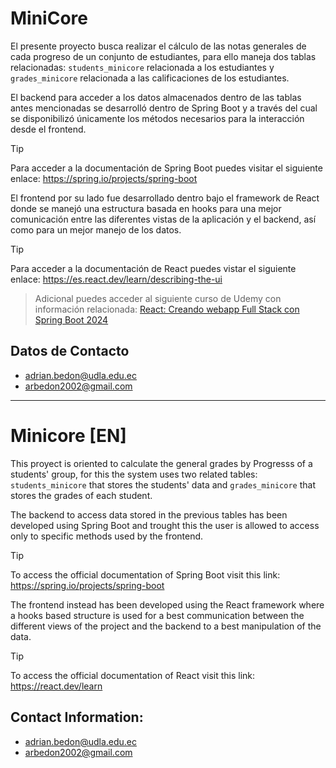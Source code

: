 # MiniCore

El presente proyecto busca realizar el cálculo de las notas generales de cada progreso de un conjunto de estudiantes, para ello maneja dos tablas relacionadas: `students_minicore` relacionada a los estudiantes y `grades_minicore` relacionada a las calificaciones de los estudiantes.

El backend para acceder a los datos almacenados dentro de las tablas antes mencionadas se desarrolló dentro de Spring Boot y a través del cual se disponibilizó únicamente los métodos necesarios para la interacción desde el frontend.

>[!TIP]
>Para acceder a la documentación de Spring Boot puedes visitar el siguiente enlace:
>https://spring.io/projects/spring-boot

El frontend por su lado fue desarrollado dentro bajo el framework de React donde se manejó una estructura basada en hooks para una mejor comunicación entre las diferentes vistas de la aplicación y el backend, así como para un mejor manejo de los datos.

>[!TIP]
>Para acceder a la documentación de React puedes vistar el siguiente enlace: 
>https://es.react.dev/learn/describing-the-ui

>Adicional puedes acceder al siguiente curso de Udemy con información relacionada: [React: Creando webapp Full Stack con Spring Boot 2024](https://nam10.safelinks.protection.outlook.com/?url=https%3A%2F%2Fe2.udemymail.com%2Fls%2Fclick%3Fupn%3DCyZcotu1jyXW-2F4R8lki7sqv-2FKeYyFFukwJDq26W1jnkm5ya5sbpnXJd6b8eYLT9ckicxV2w6oQChNUanDfT-2BPr2dOd5oVPS61Hz6M-2FbE-2FFPnSimsvbTeRIzaKsnSYE-2FDqLRiHFcYuwAjdKCnQx5WQhwh1Gs5c0IkLbngPBeJ-2FWL7X7N06bYjYreS2SF6DSfDOXAD78xn6rlHJcVdCXY6GlOA3qU6DZq2rWdyyPwQChjIsNq3xfF-2FxTU9UhqkpTEI4dMvpxEeA-2Fx8X9Axey71jg-3D-3D07qQ_I8B0La722FaheTZHi47R618cICm42B2OiDaHzyahK6MP7mFgvEfiQev9VY6hKk-2FVBddbN4UA7mkRrV6-2F54XvjL3blRChPaW3rfhxh3oVshF4mHw3GkwaDu0WINdr34UBEhqbm54rCZuxlN9Ki7-2FivEufnUT7LoSZKqf5e9Oatk-2B4Szl4daOpjZoc6405qAoVZLGJfUi7KqlDi5pZSlXobt4D5oD5b95waW-2BfCbOSsZePE-2B3W5ROYMuTpqDCa3KzPFfFZURbgC-2Feo1lorcXnhfI0S-2FXPXG0Lft1JXdGCwp6UKNgLFh3nkUNujP4hmSBohveOOQsdSP83hAccOPftidQQSI6Nmoxojiktu7RjQkig2kvwJqe2rZ3DDG3YSNf7XsVUF3mK4dvuEf5mm-2B-2FJpUg-3D-3D&data=05%7C02%7Cadrian.bedon%40udla.edu.ec%7C50ce7135cea34d018e8e08dc21c82a19%7C585a4d92db1d4bbbb5acc5299e3894e3%7C1%7C0%7C638422390794370584%7CUnknown%7CTWFpbGZsb3d8eyJWIjoiMC4wLjAwMDAiLCJQIjoiV2luMzIiLCJBTiI6Ik1haWwiLCJXVCI6Mn0%3D%7C0%7C%7C%7C&sdata=QCyzZyEA%2BUOPZPnqdPFBzimu%2FXgim255QTrzPV%2Bhmdg%3D&reserved=0)

## Datos de Contacto
 - adrian.bedon@udla.edu.ec
 - arbedon2002@gmail.com
----------------------------------------------------------

# Minicore [EN]

This proyect is oriented to calculate the general grades by Progresss of a students' group, for this the system uses two related tables: `students_minicore` that stores the students' data and `grades_minicore` that stores the grades of each student.

The backend to access data stored in the previous tables has been developed using Spring Boot and trought this the user is allowed to access only to specific methods used by the frontend.

>[!TIP]
>To access the official documentation of Spring Boot visit this link:
>https://spring.io/projects/spring-boot

The frontend instead has been developed using the React framework where a hooks based structure is used for a best communication between the different views of the project and the backend to a best manipulation of the data.

>[!TIP]
>To access the official documentation of React visit this link:
> https://react.dev/learn

## Contact Information:
 - adrian.bedon@udla.edu.ec
 - arbedon2002@gmail.com
